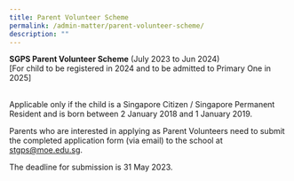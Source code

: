 ```yaml
---
title: Parent Volunteer Scheme
permalink: /admin-matter/parent-volunteer-scheme/
description: ""
---
```

**SGPS Parent Volunteer Scheme** (July 2023 to Jun 2024)<br>
[For child to be registered in 2024 and to be admitted to Primary One in 2025]

<br>Applicable only if the child is a Singapore Citizen / Singapore Permanent Resident and is born between 2 January 2018 and 1 January 2019. 

Parents who are interested in applying as Parent Volunteers need to submit the completed application form (via email) to the school at stgps@moe.edu.sg. 

The deadline for submission is 31 May 2023.
